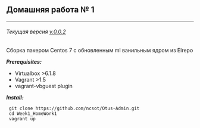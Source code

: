 ## Домашняя работа № 1
______________________
###### Текущая версия [v.0.0.2](CHANGELOG.md)
Сборка пакером Centos 7 с обновленным ml ванильным ядром из Elrepo

***Prerequisites:***
- Virtualbox >6.1.8
- Vagrant >1.5
- vagrant-vbguest plugin

***Install:***
```
 git clone https://github.com/ncsot/Otus-Admin.git
 cd Week1_HomeWork1
 vagrant up
```
